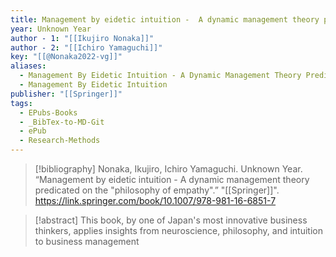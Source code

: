 ```yaml
---
title: Management by eidetic intuition -  A dynamic management theory predicated on the "philosophy of empathy"
year: Unknown Year
author - 1: "[[Ikujiro Nonaka]]"
author - 2: "[[Ichiro Yamaguchi]]"
key: "[[@Nonaka2022-vg]]"
aliases:
  - Management By Eidetic Intuition - A Dynamic Management Theory Predicated On The "philosophy Of Empathy"
  - Management By Eidetic Intuition
publisher: "[[Springer]]"
tags:
  - EPubs-Books
  - _BibTex-to-MD-Git
  - ePub
  - Research-Methods
---
```


> [!bibliography]
> Nonaka, Ikujiro, Ichiro Yamaguchi. Unknown Year. “Management by eidetic intuition -  A dynamic management theory predicated on the "philosophy of empathy".” "[[Springer]]". https://link.springer.com/book/10.1007/978-981-16-6851-7

> [!abstract]
> This book, by one of Japan's most innovative business thinkers, applies insights from neuroscience, philosophy, and intuition to business management